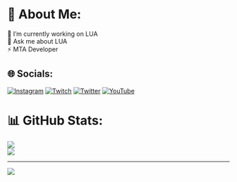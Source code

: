 # 💫 About Me:
🔭 I’m currently working on LUA<br>💬 Ask me about LUA<br>⚡ MTA Developer


## 🌐 Socials:
[![Instagram](https://img.shields.io/badge/Instagram-%23E4405F.svg?logo=Instagram&logoColor=white)](https://instagram.com/_brkkck) [![Twitch](https://img.shields.io/badge/Twitch-%239146FF.svg?logo=Twitch&logoColor=white)](https://twitch.tv/cyemm) [![Twitter](https://img.shields.io/badge/Twitter-%231DA1F2.svg?logo=Twitter&logoColor=white)](https://twitter.com/cyem) [![YouTube](https://img.shields.io/badge/YouTube-%23FF0000.svg?logo=YouTube&logoColor=white)](https://youtube.com/@cyem6250) 
# 📊 GitHub Stats:
![](https://github-readme-streak-stats.herokuapp.com/?user=cyemlua&theme=tokyonight&hide_border=false)<br/>
![](https://github-readme-stats.vercel.app/api/top-langs/?username=cyemlua&theme=tokyonight&hide_border=false&include_all_commits=true&count_private=true&layout=compact)

---
[![](https://visitcount.itsvg.in/api?id=cyemlua&icon=0&color=0)](https://visitcount.itsvg.in)

<!-- Proudly created with GPRM ( https://gprm.itsvg.in ) -->
